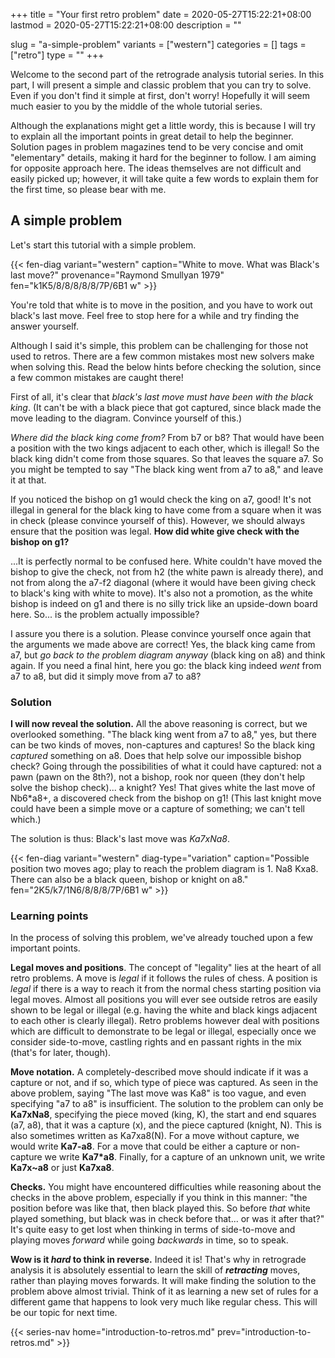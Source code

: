 +++
title = "Your first retro problem"
date = 2020-05-27T15:22:21+08:00
lastmod = 2020-05-27T15:22:21+08:00
description = ""

slug = "a-simple-problem"
variants = ["western"]
categories = []
tags = ["retro"]
type = ""
+++

Welcome to the second part of the retrograde analysis tutorial series. In this part, I will present a simple and classic problem that you can try to solve. Even if you don't find it simple at first, don't worry! Hopefully it will seem much easier to you by the middle of the whole tutorial series.

Although the explanations might get a little wordy, this is because I will try to explain all the important points in great detail to help the beginner. Solution pages in problem magazines tend to be very concise and omit "elementary" details, making it hard for the beginner to follow. I am aiming for opposite approach here. The ideas themselves are not difficult and easily picked up; however, it will take quite a few words to explain them for the first time, so please bear with me.

## A simple problem ##

Let's start this tutorial with a simple problem.

{{< fen-diag variant="western" caption="White to move. What was Black's last move?" provenance="Raymond Smullyan 1979" fen="k1K5/8/8/8/8/8/7P/6B1 w" >}}

You're told that white is to move in the position, and you have to work out black's last move. Feel free to stop here for a while and try finding the answer yourself.

Although I said it's simple, this problem can be challenging for those not used to retros. There are a few common mistakes most new solvers make when solving this. Read the below hints before checking the solution, since a few common mistakes are caught there!

First of all, it's clear that *black's last move must have been with the black king*. (It can't be with a black piece that got captured, since black made the move leading to the diagram. Convince yourself of this.)

*Where did the black king come from?* From b7 or b8? That would have been a position with the two kings adjacent to each other, which is illegal! So the black king didn't come from those squares. So that leaves the square a7. So you might be tempted to say "The black king went from a7 to a8," and leave it at that.

If you noticed the bishop on g1 would check the king on a7, good! It's not illegal in general for the black king to have come from a square when it was in check (please convince yourself of this). However, we should always ensure that the position was legal. **How did white give check with the bishop on g1?**

...It is perfectly normal to be confused here. White couldn't have moved the bishop to give the check, not from h2 (the white pawn is already there), and not from along the a7-f2 diagonal (where it would have been giving check to black's king with white to move). It's also not a promotion, as the white bishop is indeed on g1 and there is no silly trick like an upside-down board here. So... is the problem actually impossible?

I assure you there is a solution. Please convince yourself once again that the arguments we made above are correct! Yes, the black king came from a7, but *go back to the problem diagram anyway* (black king on a8) and think again. If you need a final hint, here you go: the black king indeed *went* from a7 to a8, but did it simply move from a7 to a8?

### Solution ###

**I will now reveal the solution.** All the above reasoning is correct, but we overlooked something. "The black king went from a7 to a8," yes, but there can be two kinds of moves, non-captures and captures! So the black king *captured* something on a8. Does that help solve our impossible bishop check? Going through the possibilities of what it could have captured: not a pawn (pawn on the 8th?), not a bishop, rook nor queen (they don't help solve the bishop check)... a knight? Yes! That gives white the last move of Nb6\*a8+, a discovered check from the bishop on g1! (This last knight move could have been a simple move or a capture of something; we can't tell which.)

The solution is thus: Black's last move was *Ka7xNa8*.

{{< fen-diag variant="western" diag-type="variation" caption="Possible position two moves ago; play to reach the problem diagram is 1. Na8 Kxa8. There can also be a black queen, bishop or knight on a8." fen="2K5/k7/1N6/8/8/8/7P/6B1 w" >}}

### Learning points ###

In the process of solving this problem, we've already touched upon a few important points.

**Legal moves and positions**. The concept of "legality" lies at the heart of all retro problems. A move is *legal* if it follows the rules of chess. A position is *legal* if there is a way to reach it from the normal chess starting position via legal moves. Almost all positions you will ever see outside retros are easily shown to be legal or illegal (e.g. having the white and black kings adjacent to each other is clearly illegal). Retro problems however deal with positions which are difficult to demonstrate to be legal or illegal, especially once we consider side-to-move, castling rights and en passant rights in the mix (that's for later, though).

**Move notation.** A completely-described move should indicate if it was a capture or not, and if so, which type of piece was captured. As seen in the above problem, saying "The last move was Ka8" is too vague, and even specifying "a7 to a8" is insufficient. The solution to the problem can only be **Ka7xNa8**, specifying the piece moved (king, K), the start and end squares (a7, a8), that it was a capture (x), and the piece captured (knight, N). This is also sometimes written as Ka7xa8(N). For a move without capture, we would write **Ka7-a8**. For a move that could be either a capture or non-capture we write **Ka7\*a8**. Finally, for a capture of an unknown unit, we write **Ka7x~a8** or just **Ka7xa8**.

**Checks.** You might have encountered difficulties while reasoning about the checks in the above problem, especially if you think in this manner: "the position before was like that, then black played this. So before *that* white played something, but black was in check before that... or was it after that?" It's quite easy to get lost when thinking in terms of side-to-move and playing moves *forward* while going *backwards* in time, so to speak.

**Wow is it *hard* to think in reverse.** Indeed it is! That's why in retrograde analysis it is absolutely essential to learn the skill of ***retracting*** moves, rather than playing moves forwards. It will make finding the solution to the problem above almost trivial. Think of it as learning a new set of rules for a different game that happens to look very much like regular chess. This will be our topic for next time.


{{< series-nav home="introduction-to-retros.md" prev="introduction-to-retros.md" >}}